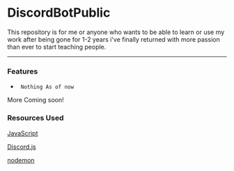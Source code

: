 # DiscordBotPublic
This repository is for me or anyone who wants to be able to learn or use my work after being gone for 1-2 years i've finally returned with more passion than ever to start teaching people.

---

### Features
-      Nothing As of now
More Coming soon!

### Resources Used
[JavaScript](https://www.javascript.com)

[Discord.js](https://discord.js.org)

[nodemon](https://nodemon.io)
